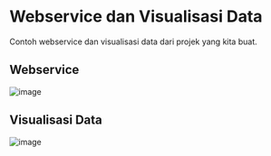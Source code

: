 # Webservice dan Visualisasi Data

Contoh webservice dan visualisasi data dari projek yang kita buat.

## Webservice

![image](https://user-images.githubusercontent.com/46425489/175945089-ec1735b3-2010-40b4-80d5-c17b9179ea1f.png)

## Visualisasi Data

![image](https://user-images.githubusercontent.com/46425489/175945169-38d9160b-5935-49e6-a9bd-04a8099ae957.png)
